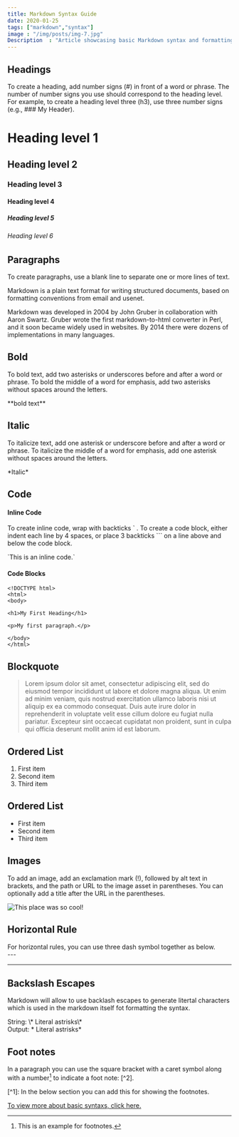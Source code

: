 ```yaml
---
title: Markdown Syntax Guide
date: 2020-01-25
tags: ["markdown","syntax"]
image : "/img/posts/img-7.jpg"
Description  : "Article showcasing basic Markdown syntax and formatting for HTML elemenets. To create a heading, add number signs (#) in front of a word or phrase.."
---
```


## Headings

To create a heading, add number signs (#) in front of a word or phrase. The number of number signs you use should correspond to the heading level. For example, to create a heading level three (h3), use three number signs (e.g., ### My Header).
&nbsp;
# Heading level 1 	
## Heading level 2 	
### Heading level 3 
#### Heading level 4 
##### Heading level 5 
###### Heading level 6 	

## Paragraphs

To create paragraphs, use a blank line to separate one or more lines of text.

Markdown is a plain text format for writing structured documents, based on formatting conventions from email and usenet.

Markdown was developed in 2004 by John Gruber in collaboration with Aaron Swartz. Gruber wrote the first markdown-to-html converter in Perl, and it soon became widely used in websites. By 2014 there were dozens of implementations in many languages.

## Bold

To bold text, add two asterisks or underscores before and after a word or phrase. To bold the middle of a word for emphasis, add two asterisks without spaces around the letters.

\*\*bold text**

## Italic

To italicize text, add one asterisk or underscore before and after a word or phrase. To italicize the middle of a word for emphasis, add one asterisk without spaces around the letters.

\*Italic*

## Code

#### Inline Code

To create inline code, wrap with backticks ` . To create a code block, either indent each line by 4 spaces, or place 3 backticks ``` on a line above and below the code block. 

\`This is an inline code.`

#### Code Blocks

```
<!DOCTYPE html>
<html>
<body>

<h1>My First Heading</h1>

<p>My first paragraph.</p>

</body>
</html>
```

## Blockquote
> Lorem ipsum dolor sit amet, consectetur adipiscing elit, sed do eiusmod tempor incididunt ut labore et dolore magna aliqua. Ut enim ad minim veniam, quis nostrud exercitation ullamco laboris nisi ut aliquip ex ea commodo consequat. Duis aute irure dolor in reprehenderit in voluptate velit esse cillum dolore eu fugiat nulla pariatur. Excepteur sint occaecat cupidatat non proident, sunt in culpa qui officia deserunt mollit anim id est laborum.
 
## Ordered List
1. First item  
2. Second item  
3. Third item  

## Ordered List
- First item  
- Second item  
- Third item  

## Images

To add an image, add an exclamation mark (!), followed by alt text in brackets, and the path or URL to the image asset in parentheses. You can optionally add a title after the URL in the parentheses.

![This place was so cool!](/img/posts/img-4.jpg "Just an Image")



## Horizontal Rule 	

For horizontal rules, you can use three dash symbol together as below.  
  \--\-

---

## Backslash Escapes
Markdown will allow to use backlash escapes to generate litertal characters which is used in the markdown itself fot formatting the syntax.

String: \\* Literal astrisks\\*  
Output: \* Literal astrisks\* 

## Foot notes
In a paragraph you can use the square bracket with a caret symbol along with a number[^1] to indicate a foot note: [^2].

\[^1]: In the below section you can add this for showing the footnotes.
[^1]: This is an example for footnotes.



[To view more about basic syntaxs, click here.](https://www.markdownguide.org/basic-syntax/)